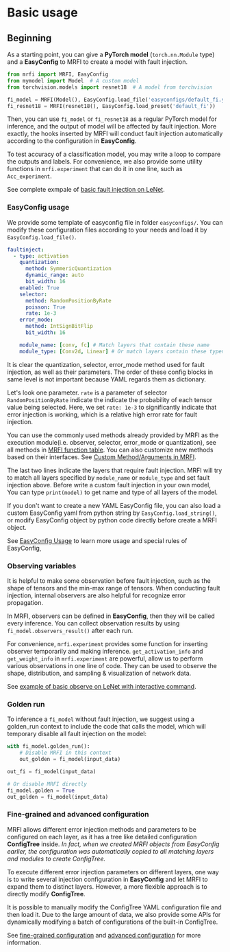 # Basic usage

## Beginning

As a starting point, you can give a **PyTorch model** (`torch.nn.Module` type) and a **EasyConfig** to MRFI to create a model with fault injection.

```python
from mrfi import MRFI, EasyConfig
from mymodel import Model  # A custom model
from torchvision.models import resnet18  # A model from torchvision

fi_model = MRFI(Model(), EasyConfig.load_file('easyconfigs/default_fi.yaml'))
fi_resnet18 = MRFI(resnet18(), EasyConfig.load_preset('default_fi'))
```

Then, you can use `fi_model` or `fi_resnet18` as a regular PyTorch model for inference, 
and the output of model will be affected by fault injection. 
More exactly, the hooks inserted by MRFI will conduct fault injection automatically according to the configuration in **EasyConfig**.

To test accuracy of a classification model, you may write a loop to compare the outputs and labels. 
For convenience, we also provide some utility functions in `mrfi.experiment` that can do it in one line, such as `Acc_experiment`.

See complete exmpale of [basic fault injection on LeNet](basic_faultinjection.md).

### EasyConfig usage

We provide some template of easyconfig file in folder `easyconfigs/`. 
You can modify these configuration files according to your needs and load it by  `EasyConfig.load_file()`.

```yaml title="easyconfigs/default_fi.yaml"
faultinject:
  - type: activation
    quantization:
      method: SymmericQuantization
      dynamic_range: auto
      bit_width: 16
    enabled: True
    selector:
      method: RandomPositionByRate
      poisson: True
      rate: 1e-3
    error_mode:
      method: IntSignBitFlip
      bit_width: 16

    module_name: [conv, fc] # Match layers that contain these name
    module_type: [Conv2d, Linear] # Or match layers contain these typename
```
It is clear the quantization, selector, error_mode method used for fault injection, as well as their parameters. 
The order of these config blocks in same level is not important because YAML regards them as dictionary.

Let's look one parameter. `rate` is a parameter of selector `RandomPositionByRate` indicate the indicate the probability of each tensor value being selected.
Here, we set  `rate: 1e-3` to significantly indicate that error injection is working, which is a relative high error rate for fault injection.

You can use the commonly used methods already provided by MRFI as the execution module(i.e. observer, selector, error_mode or quantization), 
see all methods in [MRFI function table](function_table.md). 
You can also customize new methods based on their interfaces. See [Custom Method/Arguments in MRFI](usage_custom.md).

The last two lines indicate the layers that require fault injection. 
MRFI will try to match all layers specified by `module_name` or `module_type` and set fault injection above.
Before write a custom fault injection in your own model, 
You can type `print(model)` to get name and type of all layers of the model.

If you don't want to create a new YAML EasyConfig file,
you can also load a custom EasyConfig yaml from python string by `EasyConfig.load_string()`,
or modify EasyConfig object by python code directly before create a MRFI object.

See [EasyConfig Usage](usage_easyconfig.md) to learn more usage and special rules of EasyConfig,

### Observing variables

It is helpful to make some observation before fault injection, such as the shape of tensors and the min-max range of tensors.
When conducting fault injection, internal observers are also helpful for recognize error propagation.

In MRFI, observers can be defined in **EasyConfig**, then they will be called every inference. 
You can collect observation results by using `fi_model.observers_result()` after each run.

For convenience, `mrfi.experiment` provides some function for inserting observer temporarily and making inference.
`get_activation_info` and `get_weight_info` in `mrfi.experiment` are powerful, allow us to perform various observations in one line of code.
They can be used to observe the shape, distribution, and sampling & visualization of network data.

See [example of basic observe on LeNet with interactive command](basic_observe.md).

### Golden run

To inference a `fi_model` without fault injection, we suggest using a golden_run context to include the code that calls the model,
which will temporary disable all fault injection on the model:

```python
with fi_model.golden_run():
    # Disable MRFI in this context
    out_golden = fi_model(input_data)

out_fi = fi_model(input_data)

# Or disable MRFI directly
fi_model.golden = True
out_golden = fi_model(input_data)
```

### Fine-grained and advanced configuration

MRFI allows different error injection methods and parameters to be configured on each layer, as it has a tree like detailed configuration **ConfigTree** inside. 
*In fact, when we created MRFI objects from EasyConfig earlier, the configuration was automatically copied to all matching layers and modules to create ConfigTree.*

To execute different error injection parameters on different layers, one way is to write several injection configuration in **EasyConfig** and let MRFI to expand them to distinct layers.
However, a more flexible approach is to directly modify **ConfigTree**. 

It is possible to manually modify the ConfigTree YAML configuration file and then load it. 
Due to the large amount of data, we also provide some APIs for dynamically modifying a batch of configurations of the built-in ConfigTree.

See [fine-grained configuration](usage_finegrained.md) and [advanced configuration](usage_advanced.md) for more information.
